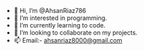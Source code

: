 - 👋 Hi, I’m @AhsanRiaz786
- 👀 I’m interested in programming.
- 🌱 I’m currently learning to code.
- 💞️ I’m looking to collaborate on my projects.
- 📫 Email:- ahsanriaz8000@gmail.com

<!---
AhsanRiaz786/AhsanRiaz786 is a ✨ special ✨ repository because its `README.md` (this file) appears on your GitHub profile.
You can click the Preview link to take a look at your changes.
--->
